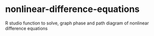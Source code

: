 # nonlinear-difference-equations
R studio function to solve, graph phase and path diagram of nonlinear difference equations
